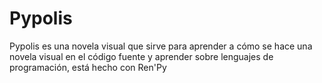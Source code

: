 # Pypolis
Pypolis es una novela visual que sirve para aprender a cómo se hace una novela visual en el código fuente y aprender sobre lenguajes de programación, está hecho con Ren'Py

